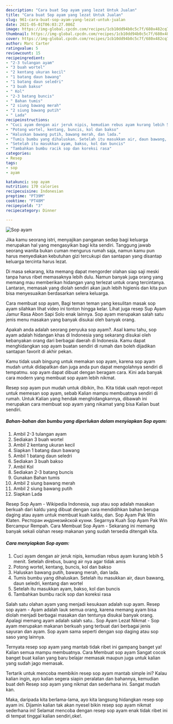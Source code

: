 ```yaml
---
description: "Cara buat Sop ayam yang lezat Untuk Jualan"
title: "Cara buat Sop ayam yang lezat Untuk Jualan"
slug: 961-cara-buat-sop-ayam-yang-lezat-untuk-jualan
date: 2021-05-01T06:03:27.086Z
image: https://img-global.cpcdn.com/recipes/1cb10dd94b0c5c7f/680x482cq70/sop-ayam-foto-resep-utama.jpg
thumbnail: https://img-global.cpcdn.com/recipes/1cb10dd94b0c5c7f/680x482cq70/sop-ayam-foto-resep-utama.jpg
cover: https://img-global.cpcdn.com/recipes/1cb10dd94b0c5c7f/680x482cq70/sop-ayam-foto-resep-utama.jpg
author: Marc Carter
ratingvalue: 5
reviewcount: 15
recipeingredient:
- "2-3 tulangan ayam"
- "3 buah wortel"
- "2 kentang ukuran kecil"
- "1 batang daun bawang"
- "1 batang daun seledri"
- "3 buah bakso"
- " Kol"
- "2-3 batang buncis"
- " Bahan tumis"
- "2 siung bawang merah"
- "2 siung bawang putih"
- " Lada"
recipeinstructions:
- "Cuci ayam dengan air jeruk nipis, kemudian rebus ayam kurang lebih 5 menit. Setelah direbus, buang air nya agar tidak amis"
- "Potong wortel, kentang, buncis, kol dan bakso"
- "Haluskan bawang putih, bawang merah, dan lada."
- "Tumis bumbu yang dihaluskan. Setelah itu masukkan air, daun bawang, daun seledri, kentang dan wortel"
- "Setelah itu masukkan ayam, bakso, kol dan buncis"
- "Tambahkan bumbu racik sop dan koreksi rasa"
categories:
- Resep
tags:
- sop
- ayam

katakunci: sop ayam 
nutrition: 170 calories
recipecuisine: Indonesian
preptime: "PT39M"
cooktime: "PT48M"
recipeyield: "3"
recipecategory: Dinner

---
```



![Sop ayam](https://img-global.cpcdn.com/recipes/1cb10dd94b0c5c7f/680x482cq70/sop-ayam-foto-resep-utama.jpg)

Jika kamu seorang istri, menyajikan panganan sedap bagi keluarga merupakan hal yang mengasyikan bagi kita sendiri. Tanggung jawab seorang  wanita bukan cuman mengurus rumah saja, namun kamu pun harus menyediakan kebutuhan gizi tercukupi dan santapan yang disantap keluarga tercinta harus lezat.

Di masa  sekarang, kita memang dapat mengorder olahan siap saji meski tanpa harus ribet memasaknya lebih dulu. Namun banyak juga orang yang memang mau memberikan hidangan yang terlezat untuk orang tercintanya. Lantaran, memasak yang diolah sendiri akan jauh lebih higienis dan kita pun bisa menyesuaikan berdasarkan selera keluarga. 

Cara membuat sop ayam, Bagi teman teman yang kesulitan masak sop ayam silahkan lihat video ini tonton hingga kelar. Lihat juga resep Sup Ayam Jamur Rasa Abon Sapi Solo enak lainnya. Sop ayam merupakan salah satu jenis menu masakan yang banyak disukai oleh banyak orang.

Apakah anda adalah seorang penyuka sop ayam?. Asal kamu tahu, sop ayam adalah hidangan khas di Indonesia yang sekarang disukai oleh kebanyakan orang dari berbagai daerah di Indonesia. Kamu dapat menghidangkan sop ayam buatan sendiri di rumah dan boleh dijadikan santapan favorit di akhir pekan.

Kamu tidak usah bingung untuk memakan sop ayam, karena sop ayam mudah untuk didapatkan dan juga anda pun dapat mengolahnya sendiri di tempatmu. sop ayam dapat dibuat dengan beragam cara. Kini ada banyak cara modern yang membuat sop ayam lebih nikmat.

Resep sop ayam pun mudah untuk dibikin, lho. Kita tidak usah repot-repot untuk memesan sop ayam, sebab Kalian mampu membuatnya sendiri di rumah. Untuk Kalian yang hendak menghidangkannya, dibawah ini merupakan cara membuat sop ayam yang nikamat yang bisa Kalian buat sendiri.

<!--inarticleads1-->

##### Bahan-bahan dan bumbu yang diperlukan dalam menyiapkan Sop ayam:

1. Ambil 2-3 tulangan ayam
1. Sediakan 3 buah wortel
1. Ambil 2 kentang ukuran kecil
1. Siapkan 1 batang daun bawang
1. Ambil 1 batang daun seledri
1. Sediakan 3 buah bakso
1. Ambil  Kol
1. Sediakan 2-3 batang buncis
1. Gunakan  Bahan tumis
1. Ambil 2 siung bawang merah
1. Ambil 2 siung bawang putih
1. Siapkan  Lada


Resep Sop Ayam - Wikipedia Indonesia, sup atau sop adalah masakan berkuah dari kaldu yang dibuat dengan cara mendidihkan bahan berupa daging atau ayam untuk membuat kuah kaldu, dan. Sop Ayam Pak Win Klaten. Ресторан индонезийской кухни. Segarnya Kuah Sop Ayam Pak Win Bercampur Rempah. Cara Membuat Sop Ayam - Sekarang ini memang banyak sekali olahan resep makanan yang sudah tersedia ditengah kita. 

<!--inarticleads2-->

##### Cara menyiapkan Sop ayam:

1. Cuci ayam dengan air jeruk nipis, kemudian rebus ayam kurang lebih 5 menit. Setelah direbus, buang air nya agar tidak amis
1. Potong wortel, kentang, buncis, kol dan bakso
1. Haluskan bawang putih, bawang merah, dan lada.
1. Tumis bumbu yang dihaluskan. Setelah itu masukkan air, daun bawang, daun seledri, kentang dan wortel
1. Setelah itu masukkan ayam, bakso, kol dan buncis
1. Tambahkan bumbu racik sop dan koreksi rasa


Salah satu olahan ayam yang menjadi kesukaan adalah sup ayam. Resep sop ayam - Ayam adalah lauk semua orang, karena memang ayam bisa diolah menjadi berbagai masakan dan tentunya disukai banyak orang. Apalagi memang ayam adalah salah satu.. Sop Ayam Lezat Nikmat - Sop ayam merupakan makanan berkuah yang terbuat dari berbagai jenis sayuran dan ayam. Sop ayam sama seperti dengan sop daging atau sop saso yang lainnya. 

Ternyata resep sop ayam yang mantab tidak ribet ini gampang banget ya! Kalian semua mampu membuatnya. Cara Membuat sop ayam Sangat cocok banget buat kalian yang baru belajar memasak maupun juga untuk kalian yang sudah jago memasak.

Tertarik untuk mencoba membikin resep sop ayam mantab simple ini? Kalau kalian ingin, ayo kalian segera siapin peralatan dan bahannya, kemudian buat deh Resep sop ayam yang nikmat dan sederhana ini. Sangat mudah kan. 

Maka, daripada kita berlama-lama, ayo kita langsung hidangkan resep sop ayam ini. Dijamin kalian tak akan nyesel bikin resep sop ayam nikmat sederhana ini! Selamat mencoba dengan resep sop ayam enak tidak ribet ini di tempat tinggal kalian sendiri,oke!.

